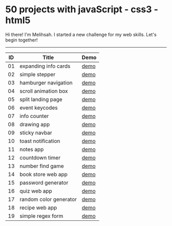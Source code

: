 # 50 projects with javaScript - css3 - html5
Hi there! I'm Melihsah. I started a new challenge for my web skills. Let's begin together!

-----------------------------------------------------------------------------------------------

| ID  | Title         | Demo        |
| ----|---------------|-------------|
| 01  | expanding info cards        | [demo](https://melihsahtulek.github.io/50-projects-with-javaScript/expanding-info-cards/) |
| 02  | simple stepper              | [demo](https://melihsahtulek.github.io/50-projects-with-javaScript/simple-form-stepper/)  |
| 03  | hamburger navigation        | [demo](https://melihsahtulek.github.io/50-projects-with-javaScript/hamburger-navigation/) |
| 04  | scroll animation box        | [demo](https://melihsahtulek.github.io/50-projects-with-javaScript/scroll-animation-box/) |
| 05  | split landing page          | [demo](https://melihsahtulek.github.io/50-projects-with-javaScript/split-landing-page/)   |
| 06  | event keycodes              | [demo](https://melihsahtulek.github.io/50-projects-with-javaScript/event-keycodes/)       |
| 07  | info counter                | [demo](https://melihsahtulek.github.io/50-projects-with-javaScript/info-counter/)         |
| 08  | drawing app                 | [demo](https://melihsahtulek.github.io/50-projects-with-javaScript/drawing-app/)          |
| 09  | sticky navbar               | [demo](https://melihsahtulek.github.io/50-projects-with-javaScript/sticky-navbar/)        |
| 10  | toast notification              | [demo](https://melihsahtulek.github.io/50-projects-with-javaScript/toast-notification/)        |
| 11  | notes app              | [demo](https://melihsahtulek.github.io/50-projects-with-javaScript/notes-app/)        |
| 12  | countdown timer              | [demo](https://melihsahtulek.github.io/50-projects-with-javaScript/countdown-timer/)        |
| 13  | number find game             | [demo](https://melihsahtulek.github.io/50-projects-with-javaScript/basic-number-game/)        |
| 14  | book store web app            | [demo](https://melihsahtulek.github.io/50-projects-with-javaScript/book-store-web-app/)        |
| 15  | password generator          | [demo](https://melihsahtulek.github.io/50-projects-with-javaScript/password-generator-web-app/)        |
| 16  | quiz web app          | [demo](https://melihsahtulek.github.io/50-projects-with-javaScript/quiz-web-app/)        |
| 17  | random color generator          | [demo](https://melihsahtulek.github.io/50-projects-with-javaScript/random-color-generator/)        |
| 18  | recipe web app          | [demo](https://melihsahtulek.github.io/50-projects-with-javaScript/recipe-web-app/)        |
| 19  | simple regex form          | [demo](https://melihsahtulek.github.io/50-projects-with-javaScript/simple-regex-form/)        |

